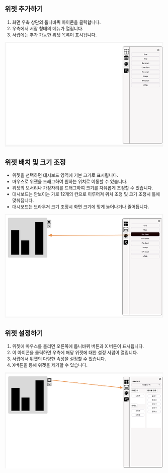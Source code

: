 ## 위젯 추가하기

1. 화면 우측 상단의 톱니바퀴 아이콘을 클릭합니다.
2. 우측에서 서랍 형태의 메뉴가 열립니다.
3. 서랍에는 추가 가능한 위젯 목록이 표시됩니다.

![위젯 선택 메뉴](../../assets/img/widget-drawer.png)


## 위젯 배치 및 크기 조정

- 위젯을 선택하면 대시보드 영역에 기본 크기로 표시됩니다.
- 마우스로 위젯을 드래그하여 원하는 위치로 이동할 수 있습니다.
- 위젯의 모서리나 가장자리를 드래그하여 크기를 자유롭게 조정할 수 있습니다.
- 대시보드는 안보이는 가로 12개의 칸으로 이루어져 위치 조정 및 크기 조정시 틀에 맞춰집니다.
- 대시보드는 브라우저 크기 조정시 화면 크기에 맞게 늘어나거나 줄어듭니다.

![위젯 배치](../../assets/img/widget-placement.png)

## 위젯 설정하기

1. 위젯에 마우스를 올리면 오른쪽에 톱니바퀴 버튼과 X 버튼이 표시됩니다.
2. 이 아이콘을 클릭하면 우측에 해당 위젯에 대한 설정 서랍이 열립니다.
3. 서랍에서 위젯의 다양한 속성을 설정할 수 있습니다.
4. X버튼을 통해 위젯을 제거할 수 있습니다.

![위젯 설정](../../assets/img/widget-settings.png)
